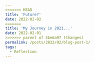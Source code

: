 ```yaml
---
<<<<<<< HEAD
title: 'Future?'
date: 2022-02-02
=======
title: 'My Journey in 2021...'
date: 2022-02-01
>>>>>>> parent of 4be6a97 (Changes)
permalink: /posts/2022/02/blog-post-1/
tags:
  - Reflection
---
```




